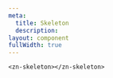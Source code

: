 ```yaml
---
meta:
  title: Skeleton
  description:
layout: component
fullWidth: true
---
```


```html:preview
<zn-skeleton></zn-skeleton>
```


